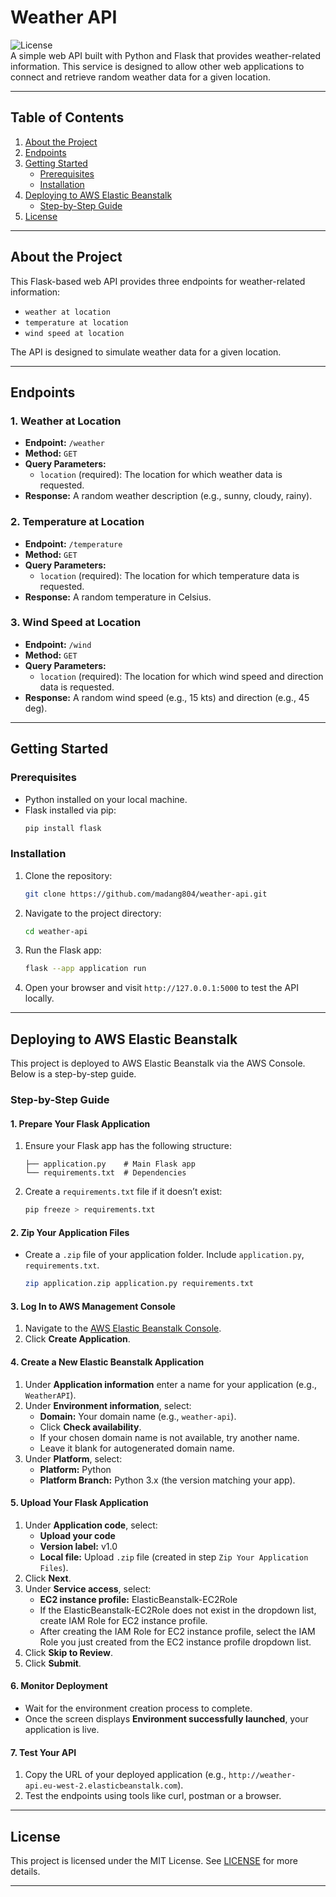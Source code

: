 # Weather API

![License](https://img.shields.io/badge/license-MIT-blue.svg)  
A simple web API built with Python and Flask that provides weather-related information. This service is designed to allow other web applications to connect and retrieve random weather data for a given location.

---

## Table of Contents
1. [About the Project](#about-the-project)
2. [Endpoints](#endpoints)
3. [Getting Started](#getting-started)
    - [Prerequisites](#prerequisites)
    - [Installation](#installation)
4. [Deploying to AWS Elastic Beanstalk](#deploying-to-aws-elastic-beanstalk)
    - [Step-by-Step Guide](#step-by-step-guide)
5. [License](#license)

---

## About the Project
This Flask-based web API provides three endpoints for weather-related information:
- `weather at location`
- `temperature at location`
- `wind speed at location`

The API is designed to simulate weather data for a given location.

---

## Endpoints

### 1. Weather at Location
- **Endpoint:** `/weather`
- **Method:** `GET`
- **Query Parameters:**
  - `location` (required): The location for which weather data is requested.
- **Response:** A random weather description (e.g., sunny, cloudy, rainy).

### 2. Temperature at Location
- **Endpoint:** `/temperature`
- **Method:** `GET`
- **Query Parameters:**
  - `location` (required): The location for which temperature data is requested.
- **Response:** A random temperature in Celsius.

### 3. Wind Speed at Location
- **Endpoint:** `/wind`
- **Method:** `GET`
- **Query Parameters:**
  - `location` (required): The location for which wind speed and direction data is requested.
- **Response:** A random wind speed (e.g., 15 kts) and direction (e.g., 45 deg).

---

## Getting Started

### Prerequisites
- Python installed on your local machine.
- Flask installed via pip:
  ```bash
  pip install flask
  ```

### Installation
1. Clone the repository:
   ```bash
   git clone https://github.com/madang804/weather-api.git
   ```
2. Navigate to the project directory:
   ```bash
   cd weather-api
   ```
3. Run the Flask app:
   ```bash
   flask --app application run   
   ```
4. Open your browser and visit `http://127.0.0.1:5000` to test the API locally.

---

## Deploying to AWS Elastic Beanstalk

This project is deployed to AWS Elastic Beanstalk via the AWS Console. Below is a step-by-step guide.

### Step-by-Step Guide

#### 1. Prepare Your Flask Application
1. Ensure your Flask app has the following structure:
   ```
   ├── application.py    # Main Flask app
   └── requirements.txt  # Dependencies
   ```

2. Create a `requirements.txt` file if it doesn’t exist:
   ```bash
   pip freeze > requirements.txt
   ```

#### 2. Zip Your Application Files
- Create a `.zip` file of your application folder. Include `application.py`, `requirements.txt`.
  ```bash
  zip application.zip application.py requirements.txt
  ```

#### 3. Log In to AWS Management Console
1. Navigate to the [AWS Elastic Beanstalk Console](https://console.aws.amazon.com/elasticbeanstalk).
2. Click **Create Application**.

#### 4. Create a New Elastic Beanstalk Application
1. Under **Application information** enter a name for your application (e.g., `WeatherAPI`).
2. Under **Environment information**, select:
   - **Domain:** Your domain name (e.g., `weather-api`).
   - Click **Check availability**.
   - If your chosen domain name is not available, try another name.
   - Leave it blank for autogenerated domain name.
3. Under **Platform**, select:
   - **Platform:** Python
   - **Platform Branch:** Python 3.x (the version matching your app).

#### 5. Upload Your Flask Application
1. Under **Application code**, select:
   - **Upload your code**
   - **Version label:** v1.0
   - **Local file:** Upload `.zip` file (created in step `Zip Your Application Files`).
2. Click **Next**.
3. Under **Service access**, select:
   - **EC2 instance profile:** ElasticBeanstalk-EC2Role
   - If the ElasticBeanstalk-EC2Role does not exist in the dropdown list, create IAM Role for EC2 instance profile.
   - After creating the IAM Role for EC2 instance profile, select the IAM Role you just created from the EC2 instance profile dropdown list.
4. Click **Skip to Review**.
5. Click **Submit**.

#### 6. Monitor Deployment
- Wait for the environment creation process to complete.
- Once the screen displays **Environment successfully launched**, your application is live.


#### 7. Test Your API
1. Copy the URL of your deployed application (e.g., `http://weather-api.eu-west-2.elasticbeanstalk.com`).
2. Test the endpoints using tools like curl, postman or a browser.

---

## License
This project is licensed under the MIT License. See [LICENSE](./LICENSE) for more details.

---






